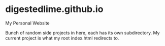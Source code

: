 # digestedlime.github.io
My Personal Website

Bunch of random side projects in here, each has its own subdirectory. My current project is what my root index.html redirects to.
